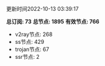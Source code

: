 更新时间2022-10-13 03:39:17

**总订阅: 73**
**总节点: 1895**
**有效节点: 766**
- v2ray节点: 268
- ss节点: 429
- trojan节点: 67
- ssr节点: 2
